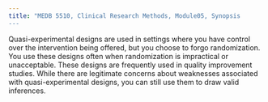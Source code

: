 ```yaml
---
title: "MEDB 5510, Clinical Research Methods, Module05, Synopsis
---
```


Quasi-experimental designs are used in settings where you have control over the intervention being offered, but you choose to forgo randomization. You use these designs often when randomization is impractical or unacceptable. These designs are frequently used in quality improvement studies. While there are legitimate concerns about weaknesses associated with quasi-experimental designs, you can still use them to  draw valid inferences.

